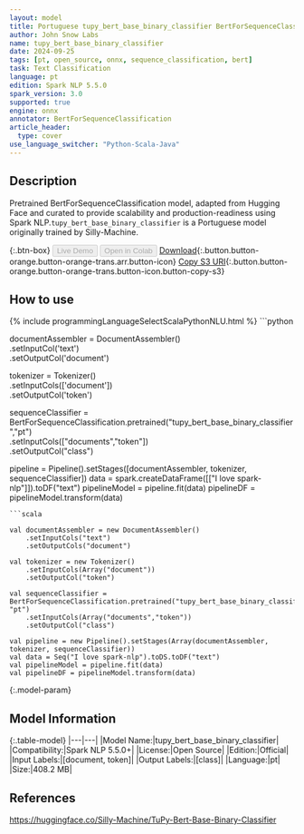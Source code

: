 ```yaml
---
layout: model
title: Portuguese tupy_bert_base_binary_classifier BertForSequenceClassification from Silly-Machine
author: John Snow Labs
name: tupy_bert_base_binary_classifier
date: 2024-09-25
tags: [pt, open_source, onnx, sequence_classification, bert]
task: Text Classification
language: pt
edition: Spark NLP 5.5.0
spark_version: 3.0
supported: true
engine: onnx
annotator: BertForSequenceClassification
article_header:
  type: cover
use_language_switcher: "Python-Scala-Java"
---
```


## Description

Pretrained BertForSequenceClassification model, adapted from Hugging Face and curated to provide scalability and production-readiness using Spark NLP.`tupy_bert_base_binary_classifier` is a Portuguese model originally trained by Silly-Machine.

{:.btn-box}
<button class="button button-orange" disabled>Live Demo</button>
<button class="button button-orange" disabled>Open in Colab</button>
[Download](https://s3.amazonaws.com/auxdata.johnsnowlabs.com/public/models/tupy_bert_base_binary_classifier_pt_5.5.0_3.0_1727268815687.zip){:.button.button-orange.button-orange-trans.arr.button-icon}
[Copy S3 URI](s3://auxdata.johnsnowlabs.com/public/models/tupy_bert_base_binary_classifier_pt_5.5.0_3.0_1727268815687.zip){:.button.button-orange.button-orange-trans.button-icon.button-copy-s3}

## How to use



<div class="tabs-box" markdown="1">
{% include programmingLanguageSelectScalaPythonNLU.html %}
```python
     
documentAssembler = DocumentAssembler() \
    .setInputCol('text') \
    .setOutputCol('document')
    
tokenizer = Tokenizer() \
    .setInputCols(['document']) \
    .setOutputCol('token')

sequenceClassifier  = BertForSequenceClassification.pretrained("tupy_bert_base_binary_classifier","pt") \
     .setInputCols(["documents","token"]) \
     .setOutputCol("class")

pipeline = Pipeline().setStages([documentAssembler, tokenizer, sequenceClassifier])
data = spark.createDataFrame([["I love spark-nlp"]]).toDF("text")
pipelineModel = pipeline.fit(data)
pipelineDF = pipelineModel.transform(data)

```
```scala

val documentAssembler = new DocumentAssembler()
    .setInputCols("text")
    .setOutputCols("document")
    
val tokenizer = new Tokenizer()
    .setInputCols(Array("document"))
    .setOutputCol("token")

val sequenceClassifier = BertForSequenceClassification.pretrained("tupy_bert_base_binary_classifier", "pt")
    .setInputCols(Array("documents","token")) 
    .setOutputCol("class") 
    
val pipeline = new Pipeline().setStages(Array(documentAssembler, tokenizer, sequenceClassifier))
val data = Seq("I love spark-nlp").toDS.toDF("text")
val pipelineModel = pipeline.fit(data)
val pipelineDF = pipelineModel.transform(data)

```
</div>

{:.model-param}
## Model Information

{:.table-model}
|---|---|
|Model Name:|tupy_bert_base_binary_classifier|
|Compatibility:|Spark NLP 5.5.0+|
|License:|Open Source|
|Edition:|Official|
|Input Labels:|[document, token]|
|Output Labels:|[class]|
|Language:|pt|
|Size:|408.2 MB|

## References

https://huggingface.co/Silly-Machine/TuPy-Bert-Base-Binary-Classifier